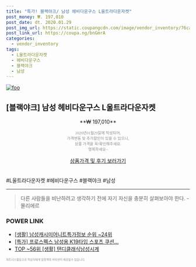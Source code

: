 ```yaml
--- 
title: "특가! 블랙야크/ 남성 헤비다운구스 L울트라다운자켓" 
post_money: ₩. 197,010 
post_date: dt. 2020.01.29 
post_img_url: https://static.coupangcdn.com/image/vendor_inventory/76ca/9282a720fcab8f4153de0703fc9cff0b6bf2b66ae147bf5666dc0ddd7f9b.jpg 
post_link_url: https://coupa.ng/bnGmrA 
categories: 
  - vendor_inventory 
tags: 
  - L울트라다운자켓 
  - 헤비다운구스 
  - 블랙야크 
  - 남성 
--- 
```

[![foo](https://static.coupangcdn.com/image/vendor_inventory/76ca/9282a720fcab8f4153de0703fc9cff0b6bf2b66ae147bf5666dc0ddd7f9b.jpg)](https://coupa.ng/bnGmrA) 

## [블랙야크] 남성 헤비다운구스 L울트라다운자켓 
<p style="text-align: center;">**₩ 197,010**</p> 
<p style="text-align: center;"><span style="color: #898c8f; font-family: Georgia,Times,serif; font-size: 0.75em;">2020년01월29일에 작성되어, <br>가격변동 및 추가할인이 있을 수 있으니,<br> 상품 가격을 꼭!확인해주세요.<br>행복하세요~</span> 
</p>	 
<div markdown="0" style="text-align: center;"><a href="https://coupa.ng/bnGmrA" class="btn btn--success">상품가격 및 후기 보러가기</a></div> 
<br><br> 
  #L울트라다운자켓 #헤비다운구스 #블랙야크 #남성 
<hr> 

> 다른 사람들을 비난하려고 생각하기 전에 자기 자신을 충분히 살펴보아야 한다. - 몰리에르 


### POWER LINK

* <a href="https://blog.naver.com/fasyy4321/221773584184" target="_blank"> [생활] 남성캐시미어니트특가정보 순위 ~24위</a>
* <a href="https://blog.naver.com/sakai111/221788251295" target="_blank">[특가] 프로스펙스 남성용 K19타입 스포츠 쿠션...</a>
* <a href="https://blog.naver.com/fasyy4321/221778441434" target="_blank"> TOP ~56위 [생활] 탠디클래식남성시계</a>

<span style="color: #898c8f; font-family: Georgia,Times,serif; font-size: 0.55em;">파트너스활동으로 작성자에게 일정액의 커미션이 제공될수 있습니다.</span> 
